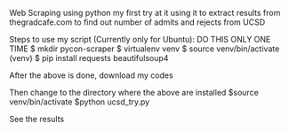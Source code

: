 Web Scraping using python
my first try at it
using it to extract results from thegradcafe.com to find out number of admits and rejects from UCSD

Steps to use my script (Currently only for Ubuntu):
DO THIS ONLY ONE TIME
$ mkdir pycon-scraper
$ virtualenv venv
$ source venv/bin/activate
(venv) $ pip install requests beautifulsoup4

After the above is done, download my codes

Then change to the directory where the above are installed
$source venv/bin/activate
$python ucsd_try.py 

See the results

